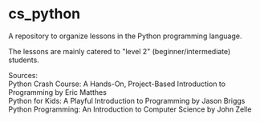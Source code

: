# cs_python
A repository to organize lessons in the Python programming language.

The lessons are mainly catered to "level 2" (beginner/intermediate) students.

Sources:  
Python Crash Course: A Hands-On, Project-Based Introduction to Programming by Eric Matthes  
Python for Kids: A Playful Introduction to Programming by Jason Briggs  
Python Programming: An Introduction to Computer Science by John Zelle  
